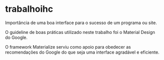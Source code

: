 # trabalhoihc

Importância de uma boa interface para o sucesso de um programa ou site.

O guideline de boas práticas utilizado neste trabalho foi o Material Design do Google.

O framework Materialize serviu como apoio para obedecer as recomendações do Google do que seja uma interface agradável e eficiente.